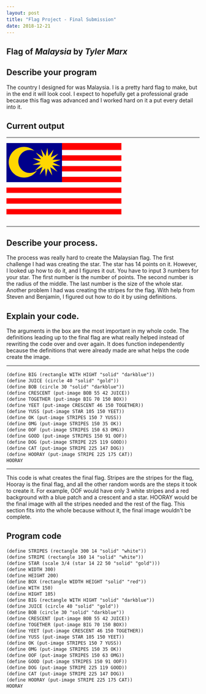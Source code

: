 ```yaml
---
layout: post
title: "Flag Project - Final Submission"
date: 2018-12-21
---
```


## Flag of _Malaysia_ by _Tyler Marx_

## Describe your program

The country I designed for was Malaysia. I is a pretty hard flag to make, but in the end it will look cool. I expect to hopefully get a professional grade because this flag was advanced and I worked hard on it a put every detail into it.

## Current output

* * *
![Flag](/images/FinalFlag.png)
* * *

## Describe your process.

The process was really hard to create the Malaysian flag. The first challenge I had was creating the star. The star has 14 points on it. However, I looked up how to do it, and I figures it out. You have to input 3 numbers for your star. The first number is the number of points. The second number is the radius of the middle. The last number is the size of the whole star. Another problem I had was creating the stripes for the flag. With help from Steven and Benjamin, I figured out how to do it by using definitions.


## Explain your code.


The arguments in the box are the most important in my whole code. The definitions leading up to the final flag are what really helped instead of rewriting the code over and over again. It does function independently because the definitions that were already made are what helps the code create the image.

* * *

```
(define BIG (rectangle WITH HIGHT "solid" "darkblue"))
(define JUICE (circle 40 "solid" "gold"))
(define BOB (circle 30 "solid" "darkblue"))
(define CRESCENT (put-image BOB 55 42 JUICE))
(define TOGETHER (put-image BIG 70 150 BOX))
(define YEET (put-image CRESCENT 46 150 TOGETHER))
(define YUSS (put-image STAR 105 150 YEET))
(define OK (put-image STRIPES 150 7 YUSS))
(define OMG (put-image STRIPES 150 35 OK))
(define OOF (put-image STRIPES 150 63 OMG))
(define GOOD (put-image STRIPES 150 91 OOF))
(define DOG (put-image STRIPE 225 119 GOOD))
(define CAT (put-image STRIPE 225 147 DOG))
(define HOORAY (put-image STRIPE 225 175 CAT))
HOORAY
```

* * *

 This code is what creates the final flag. Stripes are the stripes for the flag, Hooray is the final flag, and all the other random words are the steps it took to create it. For example, OOF would have only 3 white stripes and a red background with a blue patch and a crescent and a star. HOORAY would be the final image with all the stripes needed and the rest of the flag. This section fits into the whole because without it, the final image wouldn't be complete.



## Program code

```
(define STRIPES (rectangle 300 14 "solid" "white"))
(define STRIPE (rectangle 160 14 "solid" "white"))
(define STAR (scale 3/4 (star 14 22 50 "solid" "gold")))
(define WIDTH 300)
(define HEIGHT 200)
(define BOX (rectangle WIDTH HEIGHT "solid" "red"))
(define WITH 150)
(define HIGHT 105)
(define BIG (rectangle WITH HIGHT "solid" "darkblue"))
(define JUICE (circle 40 "solid" "gold"))
(define BOB (circle 30 "solid" "darkblue"))
(define CRESCENT (put-image BOB 55 42 JUICE))
(define TOGETHER (put-image BIG 70 150 BOX))
(define YEET (put-image CRESCENT 46 150 TOGETHER))
(define YUSS (put-image STAR 105 150 YEET))
(define OK (put-image STRIPES 150 7 YUSS))
(define OMG (put-image STRIPES 150 35 OK))
(define OOF (put-image STRIPES 150 63 OMG))
(define GOOD (put-image STRIPES 150 91 OOF))
(define DOG (put-image STRIPE 225 119 GOOD))
(define CAT (put-image STRIPE 225 147 DOG))
(define HOORAY (put-image STRIPE 225 175 CAT))
HOORAY

```
